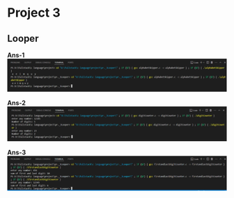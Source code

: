 # **Project 3**
## Looper

**Ans-1**
![q1_ss.png](ss/q1_ss.png)

**Ans-2**
![q2_ss.png](ss/q2_ss.png)

**Ans-3**
![q3_ss.png](ss/q3_ss.png)
